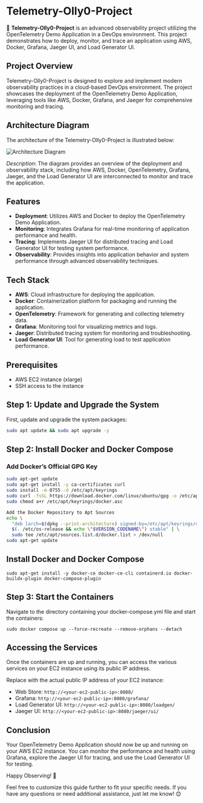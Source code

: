 # Telemetry-Olly0-Project

🚀 **Telemetry-Olly0-Project** is an advanced observability project utilizing the OpenTelemetry Demo Application in a DevOps environment. This project demonstrates how to deploy, monitor, and trace an application using AWS, Docker, Grafana, Jaeger UI, and Load Generator UI.

## Project Overview

Telemetry-Olly0-Project is designed to explore and implement modern observability practices in a cloud-based DevOps environment. The project showcases the deployment of the OpenTelemetry Demo Application, leveraging tools like AWS, Docker, Grafana, and Jaeger for comprehensive monitoring and tracing.

## Architecture Diagram

The architecture of the Telemetry-Olly0-Project is illustrated below:

![Architecture Diagram](https://github.com/user-attachments/assets/78fc1493-a546-4d64-9f68-4f9d1674692c)

_Description_: The diagram provides an overview of the deployment and observability stack, including how AWS, Docker, OpenTelemetry, Grafana, Jaeger, and the Load Generator UI are interconnected to monitor and trace the application.

## Features

- **Deployment**: Utilizes AWS and Docker to deploy the OpenTelemetry Demo Application.
- **Monitoring**: Integrates Grafana for real-time monitoring of application performance and health.
- **Tracing**: Implements Jaeger UI for distributed tracing and Load Generator UI for testing system performance.
- **Observability**: Provides insights into application behavior and system performance through advanced observability techniques.

## Tech Stack

- **AWS**: Cloud infrastructure for deploying the application.
- **Docker**: Containerization platform for packaging and running the application.
- **OpenTelemetry**: Framework for generating and collecting telemetry data.
- **Grafana**: Monitoring tool for visualizing metrics and logs.
- **Jaeger**: Distributed tracing system for monitoring and troubleshooting.
- **Load Generator UI**: Tool for generating load to test application performance.

## Prerequisites

- AWS EC2 instance (xlarge)
- SSH access to the instance

## Step 1: Update and Upgrade the System

First, update and upgrade the system packages:

```bash
sudo apt update && sudo apt upgrade -y
```

## Step 2: Install Docker and Docker Compose

### Add Docker’s Official GPG Key

```bash
sudo apt-get update
sudo apt-get install -y ca-certificates curl
sudo install -m 0755 -d /etc/apt/keyrings
sudo curl -fsSL https://download.docker.com/linux/ubuntu/gpg -o /etc/apt/keyrings/docker.asc
sudo chmod a+r /etc/apt/keyrings/docker.asc

Add the Docker Repository to Apt Sources
echo \
  "deb [arch=$(dpkg --print-architecture) signed-by=/etc/apt/keyrings/docker.asc] https://download.docker.com/linux/ubuntu \
  $(. /etc/os-release && echo \"$VERSION_CODENAME\") stable" | \
  sudo tee /etc/apt/sources.list.d/docker.list > /dev/null
sudo apt-get update
```
## Install Docker and Docker Compose
```
sudo apt-get install -y docker-ce docker-ce-cli containerd.io docker-buildx-plugin docker-compose-plugin
```
## Step 3: Start the Containers

Navigate to the directory containing your docker-compose.yml file and start the containers:
```
sudo docker compose up --force-recreate --remove-orphans --detach
```

## Accessing the Services
Once the containers are up and running, you can access the various services on your EC2 instance using its public IP address.

Replace <your-ec2-public-ip> with the actual public IP address of your EC2 instance:

- Web Store: `http://<your-ec2-public-ip>:8080/`
- Grafana: `http://<your-ec2-public-ip>:8080/grafana/`
- Load Generator UI: `http://<your-ec2-public-ip>:8080/loadgen/`
- Jaeger UI: `http://<your-ec2-public-ip>:8080/jaeger/ui/`

## Conclusion
Your OpenTelemetry Demo Application should now be up and running on your AWS EC2 instance. You can monitor the performance and health using Grafana, explore the Jaeger UI for tracing, and use the Load Generator UI for testing.

Happy Observing! 🚀

Feel free to customize this guide further to fit your specific needs. If you have any questions or need additional assistance, just let me know! 😊

